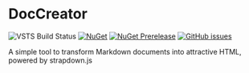 # DocCreator

![VSTS Build Status][vsts-badge]
[![NuGet][nuget-v-badge]](https://www.nuget.org/packages/DocCreator/)
[![NuGet Prerelease][nuget-pre-badge]](https://www.nuget.org/packages/DocCreator/)
[![GitHub issues][github-issues]](https://github.com/agc93/DocCreator/issues)

A simple tool to transform Markdown documents into attractive HTML, powered by strapdown.js

[vsts-badge]: https://vs01.visualstudio.com/DefaultCollection/_apis/public/build/definitions/09d675bd-0b92-45dc-8a6c-f8c4976b4ef0/11/badge
[nuget-v-badge]: https://img.shields.io/nuget/v/DocCreator.svg?maxAge=3600?style=flat-square
[nuget-pre-badge]: https://img.shields.io/nuget/vpre/DocCreator.svg?maxAge=3600?style=flat-square?label=prerelease
[github-issues]: https://img.shields.io/github/issues/agc93/DocCreator.svg?maxAge=3600?style=flat-square